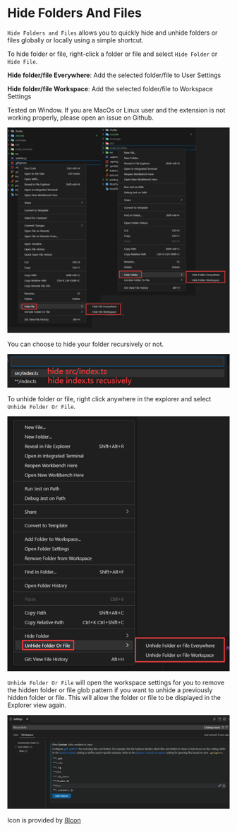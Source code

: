 # Hide Folders And Files

`Hide Folders and Files` allows you to quickly hide and unhide folders or files globally or locally using a simple shortcut.

To hide folder or file, right-click a folder or file and select `Hide Folder` or `Hide File`.

**Hide folder/file Everywhere**: Add the selected folder/file to User Settings

**Hide folder/file Workspace**: Add the selected folder/file to Workspace Settings

Tested on Window. If you are MacOs or Linux user and the extension is not working properly, please open an issue on Github.

![Select "Hide Folder" or "Hide File" from the right-click menu to hide a folder or file](https://raw.githubusercontent.com/tylim88/VS-Code-Folder-HIde/main/img/hide.png)

You can choose to hide your folder recursively or not.

![You can choose to hide your folder recursively or not.](https://raw.githubusercontent.com/tylim88/VS-Code-Folder-HIde/main/img/select.png)

To unhide folder or file, right click anywhere in the explorer and select `Unhide Folder Or File`.

![Select "Unhide Folder Or File" from the right-click menu to unhide a folder or file](https://raw.githubusercontent.com/tylim88/VS-Code-Folder-HIde/main/img/unhide.png)

`Unhide Folder Or File` will open the workspace settings for you to remove the hidden folder or file glob pattern if you want to unhide a previously hidden folder or file. This will allow the folder or file to be displayed in the Explorer view again.

![remove hidden folder or file glob pattern from workspace settings](https://raw.githubusercontent.com/tylim88/VS-Code-Folder-HIde/main/img/settings.png)

Icon is provided by [8Icon](https://icons8.com/icon/qT7XTBxEfI55/hide-file)
